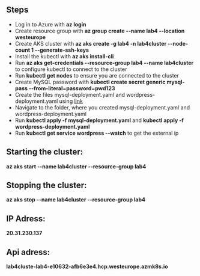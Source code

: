 ## Steps
- Log in to Azure with **az login**
- Create resource group with **az group create --name lab4 --location westeurope**
- Create AKS cluster with **az aks create -g lab4 -n lab4cluster --node-count 1 --generate-ssh-keys**
- Install the kubectl with **az aks install-cli**
- Run **az aks get-credentials --resource-group lab4 --name lab4cluster** to configure kubectl to connect to the cluster
- Run **kubectl get nodes** to ensure you are connected to the cluster
- Create MySQL password with **kubectl create secret generic mysql-pass --from-literal=password=pwd123**
- Create the files mysql-deployment.yaml and wordpress-deployment.yaml using [link](https://kubernetes.io/docs/tutorials/stateful-application/mysql-wordpress-persistent-volume/)
- Navigate to the folder, where you created mysql-deployment.yaml and wordpress-deployment.yaml
- Run **kubectl apply -f mysql-deployment.yaml** and **kubectl apply -f wordpress-deployment.yaml**
- Run **kubectl get service wordpress --watch** to get the external ip

## Starting the cluster: 
**az aks start --name lab4cluster --resource-group lab4**

## Stopping the cluster: 
**az aks stop --name lab4cluster --resource-group lab4**

## IP Adress:
**20.31.230.137**

## Api adress:
**lab4cluste-lab4-e10632-afb6e3e4.hcp.westeurope.azmk8s.io**